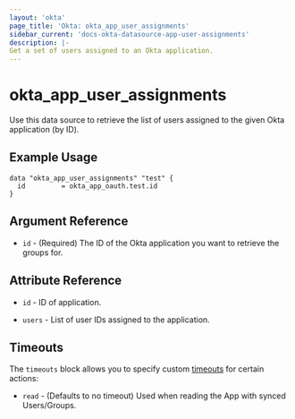 ```yaml
---
layout: 'okta'
page_title: 'Okta: okta_app_user_assignments'
sidebar_current: 'docs-okta-datasource-app-user-assignments'
description: |-
Get a set of users assigned to an Okta application.
---
```



# okta_app_user_assignments

Use this data source to retrieve the list of users assigned to the given Okta application (by ID).

## Example Usage

```hcl
data "okta_app_user_assignments" "test" {
  id         = okta_app_oauth.test.id
}
```

## Argument Reference

- `id` - (Required) The ID of the Okta application you want to retrieve the groups for.

## Attribute Reference

- `id` - ID of application.

- `users` - List of user IDs assigned to the application.

## Timeouts

The `timeouts` block allows you to specify custom [timeouts](https://www.terraform.io/language/resources/syntax#operation-timeouts) for certain actions: 

- `read` - (Defaults to no timeout) Used when reading the App with synced Users/Groups.
